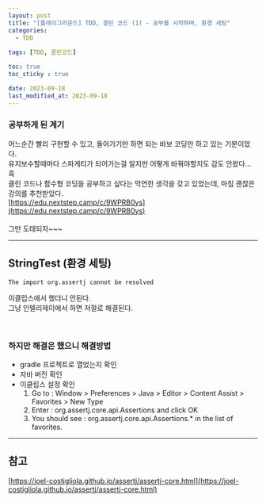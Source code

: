```yaml
---
layout: post
title: "[플레이그라운드] TDD, 클린 코드 (1) - 공부를 시작하며, 환경 세팅"
categories: 
  - TDD
  
tags: [TDD, 클린코드]

toc: true
toc_sticky : true

date: 2023-09-18
last_modified_at: 2023-09-18
---
```


### 공부하게 된 계기

어느순간 빨리 구현할 수 있고, 돌아가기만 하면 되는 바보 코딩만 하고 있는 기분이었다.  
유지보수할때마다 스파게티가 되어가는걸 알지만 어떻게 바꿔야할지도 감도 안왔다... 흑  
클린 코드나 함수형 코딩을 공부하고 싶다는 막연한 생각을 갖고 있었는데, 마침 괜찮은 강의를 추천받았다.  
[https://edu.nextstep.camp/c/9WPRB0ys](https://edu.nextstep.camp/c/9WPRB0ys)  
<br/>
그만 도태되자~~~


---
## StringTest (환경 세팅)

``` text
The import org.assertj cannot be resolved
```
이클립스에서 했더니 안된다.  
그냥 인텔리제이에서 하면 저절로 해결된다.

<br/>  

### 하지만 해결은 했으니 해결방법  
* gradle 프로젝트로 열었는지 확인 
* 자바 버전 확인
* 이클립스 설정 확인
  1. Go to : Window > Preferences > Java > Editor > Content Assist > Favorites > New Type
  2. Enter : org.assertj.core.api.Assertions and click OK
  3. You should see : org.assertj.core.api.Assertions.* in the list of favorites.

---
## 참고
[https://joel-costigliola.github.io/assertj/assertj-core.html](https://joel-costigliola.github.io/assertj/assertj-core.html)